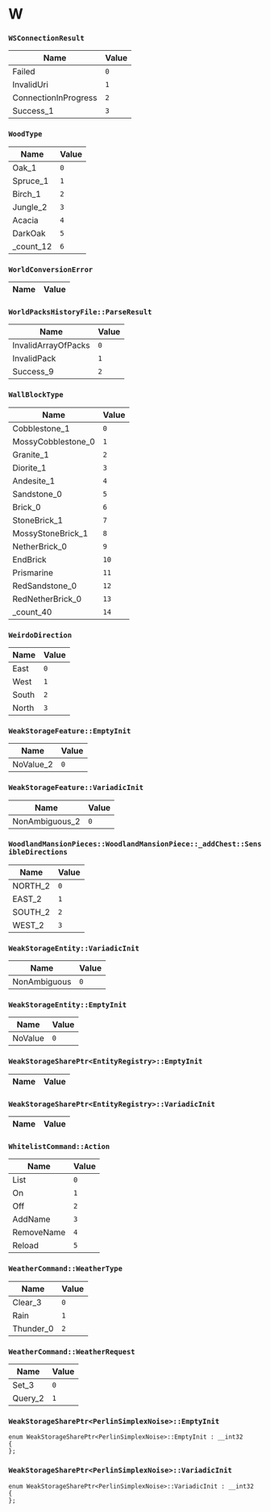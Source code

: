 # W
### `WSConnectionResult`
Name | Value
-|-
Failed | `0`
InvalidUri | `1`
ConnectionInProgress | `2`
Success_1 | `3`


### `WoodType`
Name | Value
-|-
Oak_1 | `0`
Spruce_1 | `1`
Birch_1 | `2`
Jungle_2 | `3`
Acacia | `4`
DarkOak | `5`
_count_12 | `6`


### `WorldConversionError`
Name | Value
-|-


### `WorldPacksHistoryFile::ParseResult`
Name | Value
-|-
InvalidArrayOfPacks | `0`
InvalidPack | `1`
Success_9 | `2`


### `WallBlockType`
Name | Value
-|-
Cobblestone_1 | `0`
MossyCobblestone_0 | `1`
Granite_1 | `2`
Diorite_1 | `3`
Andesite_1 | `4`
Sandstone_0 | `5`
Brick_0 | `6`
StoneBrick_1 | `7`
MossyStoneBrick_1 | `8`
NetherBrick_0 | `9`
EndBrick | `10`
Prismarine | `11`
RedSandstone_0 | `12`
RedNetherBrick_0 | `13`
_count_40 | `14`


### `WeirdoDirection`
Name | Value
-|-
East | `0`
West | `1`
South | `2`
North | `3`


### `WeakStorageFeature::EmptyInit`
Name | Value
-|-
NoValue_2 | `0`


### `WeakStorageFeature::VariadicInit`
Name | Value
-|-
NonAmbiguous_2 | `0`


### `WoodlandMansionPieces::WoodlandMansionPiece::_addChest::SensibleDirections`
Name | Value
-|-
NORTH_2 | `0`
EAST_2 | `1`
SOUTH_2 | `2`
WEST_2 | `3`


### `WeakStorageEntity::VariadicInit`
Name | Value
-|-
NonAmbiguous | `0`


### `WeakStorageEntity::EmptyInit`
Name | Value
-|-
NoValue | `0`


### `WeakStorageSharePtr<EntityRegistry>::EmptyInit`
Name | Value
-|-


### `WeakStorageSharePtr<EntityRegistry>::VariadicInit`
Name | Value
-|-


### `WhitelistCommand::Action`
Name | Value
-|-
List | `0`
On | `1`
Off | `2`
AddName | `3`
RemoveName | `4`
Reload | `5`


### `WeatherCommand::WeatherType`
Name | Value
-|-
Clear_3 | `0`
Rain | `1`
Thunder_0 | `2`


### `WeatherCommand::WeatherRequest`
Name | Value
-|-
Set_3 | `0`
Query_2 | `1`


### `WeakStorageSharePtr<PerlinSimplexNoise>::EmptyInit`
```
enum WeakStorageSharePtr<PerlinSimplexNoise>::EmptyInit : __int32
{
};

```

### `WeakStorageSharePtr<PerlinSimplexNoise>::VariadicInit`
```
enum WeakStorageSharePtr<PerlinSimplexNoise>::VariadicInit : __int32
{
};

```

